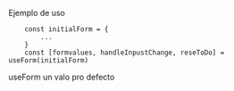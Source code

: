 
Ejemplo de uso
```
    const initialForm = {
        ...
    }
    const [formvalues, handleInpustChange, reseToDo] = useForm(initialForm)

```
useForm un valo pro defecto